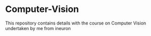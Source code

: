 # Computer-Vision
This repository contains details with the course on Computer Vision undertaken by me from ineuron 
